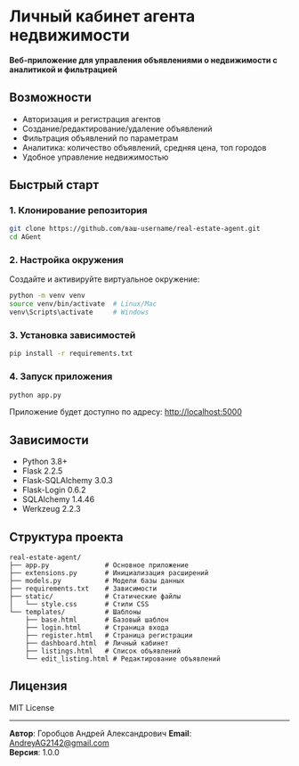 # Личный кабинет агента недвижимости

**Веб-приложение для управления объявлениями о недвижимости с аналитикой и фильтрацией**


## Возможности

- Авторизация и регистрация агентов
- Создание/редактирование/удаление объявлений
- Фильтрация объявлений по параметрам
- Аналитика: количество объявлений, средняя цена, топ городов
- Удобное управление недвижимостью

## Быстрый старт

### 1. Клонирование репозитория

```bash
git clone https://github.com/ваш-username/real-estate-agent.git
cd AGent
```

### 2. Настройка окружения

Создайте и активируйте виртуальное окружение:

```bash
python -m venv venv
source venv/bin/activate  # Linux/Mac
venv\Scripts\activate     # Windows
```

### 3. Установка зависимостей

```bash
pip install -r requirements.txt
```

### 4. Запуск приложения

```bash
python app.py
```

Приложение будет доступно по адресу: [http://localhost:5000](http://localhost:5000)


## Зависимости

- Python 3.8+
- Flask 2.2.5
- Flask-SQLAlchemy 3.0.3
- Flask-Login 0.6.2
- SQLAlchemy 1.4.46
- Werkzeug 2.2.3

## Структура проекта

```
real-estate-agent/
├── app.py              # Основное приложение
├── extensions.py       # Инициализация расширений
├── models.py           # Модели базы данных
├── requirements.txt    # Зависимости
├── static/             # Статические файлы
│   └── style.css       # Стили CSS
└── templates/          # Шаблоны
    ├── base.html       # Базовый шаблон
    ├── login.html      # Страница входа
    ├── register.html   # Страница регистрации
    ├── dashboard.html  # Личный кабинет
    ├── listings.html   # Список объявлений
    └── edit_listing.html # Редактирование объявлений
```

## Лицензия

MIT License

---

**Автор**: Горобцов Андрей Александрович
**Email**: AndreyAG2142@gmail.com  
**Версия**: 1.0.0